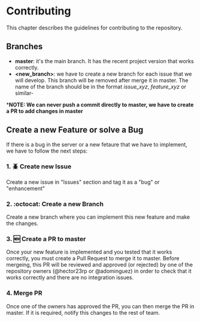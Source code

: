 # Contributing

This chapter describes the guidelines for contributing to the repository.

## Branches

- **master**: it's the main branch. It has the recent project version that works correctly.
- **<new_branch>**: we have to create a new branch for each issue that we will develop. This branch will be removed after merge it in master. The name of the branch should be in the format *issue_xyz*, *feature_xyz* or similar- 

***NOTE: We can never push a commit directly to master, we have to create a PR to add changes in master** 

## Create a new Feature or solve a Bug

If there is a bug in the server or a new fetaure that we have to implement, we have to follow the next steps:

### 1. :beetle: Create new Issue

Create a new issue in "Issues" section and tag it as a "bug" or "enhancement"

### 2. :octocat: Create a new Branch

Create a new branch where you can implement this new feature and make the changes.

### 3. :new: Create a PR to master

Once your new feature is implemented and you tested that it works correctly, you must create a Pull Request to merge it to master. Before mergeing, this PR will be reviewed and approved (or rejected) by one of the repository owners (@hector23rp or @adominguez) in order to check that it works correctly and there are no integration issues.

### 4. Merge PR

Once one of the owners has approved the PR, you can then merge the PR in master. If it is required, notify this changes to the rest of team.
